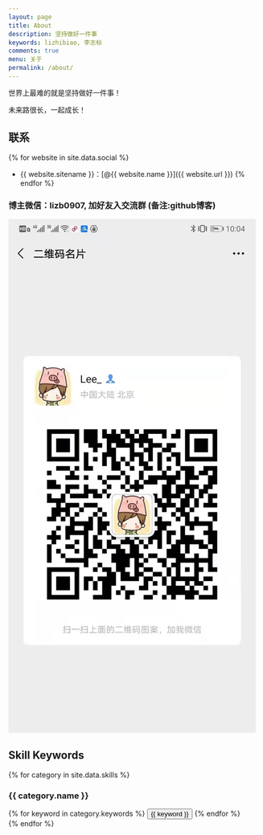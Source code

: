 ```yaml
---
layout: page
title: About
description: 坚持做好一件事
keywords: lizhibiao, 李志标
comments: true
menu: 关于
permalink: /about/
---
```


世界上最难的就是坚持做好一件事！

未来路很长，一起成长！

## 联系

{% for website in site.data.social %}
* {{ website.sitename }}：[@{{ website.name }}]({{ website.url }})
{% endfor %}
### 博主微信：lizb0907, 加好友入交流群 (备注:github博客)

![](/images/about/weixin.jpg)

## Skill Keywords

{% for category in site.data.skills %}
### {{ category.name }}
<div class="btn-inline">
{% for keyword in category.keywords %}
<button class="btn btn-outline" type="button">{{ keyword }}</button>
{% endfor %}
</div>
{% endfor %}
